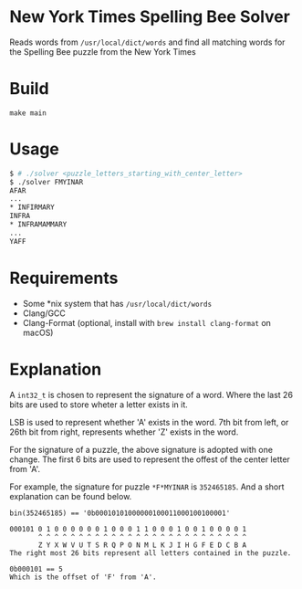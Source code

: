 # New York Times Spelling Bee Solver
Reads words from `/usr/local/dict/words` and find all matching words for the Spelling Bee puzzle from the New York Times

# Build
`make main`

# Usage
```sh
$ # ./solver <puzzle_letters_starting_with_center_letter>
$ ./solver FMYINAR
AFAR
...
* INFIRMARY
INFRA
* INFRAMAMMARY
...
YAFF
```

# Requirements
- Some *nix system that has `/usr/local/dict/words`
- Clang/GCC
- Clang-Format (optional, install with `brew install clang-format` on macOS)

# Explanation
A `int32_t` is chosen to represent the signature of a word.
Where the last 26 bits are used to store wheter a letter exists in it.

LSB is used to represent whether 'A' exists in the word.
7th bit from left, or 26th bit from right, represents whether 'Z' exists in the word.

For the signature of a puzzle, the above signature is adopted with one change.
The first 6 bits are used to represent the offest of the center letter from 'A'.

For example, the signature for puzzle `*F*MYINAR` is `352465185`.
And a short explanation can be found below.
```
bin(352465185) == '0b00010101000000100011000100100001'

000101 0 1 0 0 0 0 0 0 1 0 0 0 1 1 0 0 0 1 0 0 1 0 0 0 0 1
       ^ ^ ^ ^ ^ ^ ^ ^ ^ ^ ^ ^ ^ ^ ^ ^ ^ ^ ^ ^ ^ ^ ^ ^ ^ ^
       Z Y X W V U T S R Q P O N M L K J I H G F E D C B A
The right most 26 bits represent all letters contained in the puzzle.

0b000101 == 5
Which is the offset of 'F' from 'A'.
```
